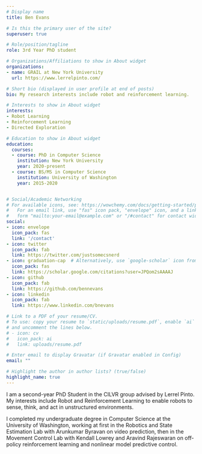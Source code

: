 ```yaml
---
# Display name
title: Ben Evans

# Is this the primary user of the site?
superuser: true

# Role/position/tagline
role: 3rd Year PhD student

# Organizations/Affiliations to show in About widget
organizations:
- name: GRAIL at New York University
  url: https://www.lerrelpinto.com/

# Short bio (displayed in user profile at end of posts)
bio: My research interests include robot and reinforcement learning.

# Interests to show in About widget
interests:
- Robot Learning
- Reinforcement Learning
- Directed Exploration

# Education to show in About widget
education:
  courses:
  - course: PhD in Computer Science
    institution: New York University
    year: 2020-present
  - course: BS/MS in Computer Science
    institution: University of Washington
    year: 2015-2020


# Social/Academic Networking
# For available icons, see: https://wowchemy.com/docs/getting-started/page-builder/#icons
#   For an email link, use "fas" icon pack, "envelope" icon, and a link in the
#   form "mailto:your-email@example.com" or "/#contact" for contact widget.
social:
- icon: envelope
  icon_pack: fas
  link: '/contact'
- icon: twitter
  icon_pack: fab
  link: https://twitter.com/justsomecsnerd
- icon: graduation-cap  # Alternatively, use `google-scholar` icon from `ai` icon pack
  icon_pack: fas
  link: https://scholar.google.com/citations?user=JPQom2sAAAAJ
- icon: github
  icon_pack: fab
  link: https://github.com/bennevans
- icon: linkedin
  icon_pack: fab
  link: https://www.linkedin.com/bnevans

# Link to a PDF of your resume/CV.
# To use: copy your resume to `static/uploads/resume.pdf`, enable `ai` icons in `params.toml`, 
# and uncomment the lines below.
# - icon: cv
#   icon_pack: ai
#   link: uploads/resume.pdf

# Enter email to display Gravatar (if Gravatar enabled in Config)
email: ""

# Highlight the author in author lists? (true/false)
highlight_name: true
---
```


I am a second-year PhD Student in the CILVR group advised by Lerrel Pinto. My interests include Robot and Reinforcement Learning to enable robots to sense, think, and act in unstructured environments.

I completed my undergraduate degree in Computer Science at the University of Washington, working at first in the Robotics and State Estimation Lab with Arunkumar Byravan on video prediction, then in the Movement Control Lab with Kendall Lowrey and Aravind Rajeswaran on off-policy reinforcement learning and nonlinear model predictive control.

<!-- Nelson Bighetti is a professor of artificial intelligence at the Stanford AI Lab. His research interests include distributed robotics, mobile computing and programmable matter. He leads the Robotic Neurobiology group, which develops self-reconfiguring robots, systems of self-organizing robots, and mobile sensor networks.

Lorem ipsum dolor sit amet, consectetur adipiscing elit. Sed neque elit, tristique placerat feugiat ac, facilisis vitae arcu. Proin eget egestas augue. Praesent ut sem nec arcu pellentesque aliquet. Duis dapibus diam vel metus tempus vulputate.

{{< icon name="download" pack="fas" >}} Download my {{< staticref "uploads/demo_resume.pdf" "newtab" >}}resumé{{< /staticref >}}. -->
